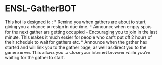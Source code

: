 # ENSL-GatherBOT
This bot is designed to :   * Remind you when gathers are about to start, giving you a chance to resign in due time.   * Announce when empty spots for the next gather are getting occupied - Encouraging you to join in the last minute.  This makes it much easier for people who can't put off 2 hours of their schedule to wait for gathers etc.   * Announce when the gather has started and will link you to the gather page, as well as direct you to the game server.  This allows you to close your internet browser while you're waiting for the gather to start.
